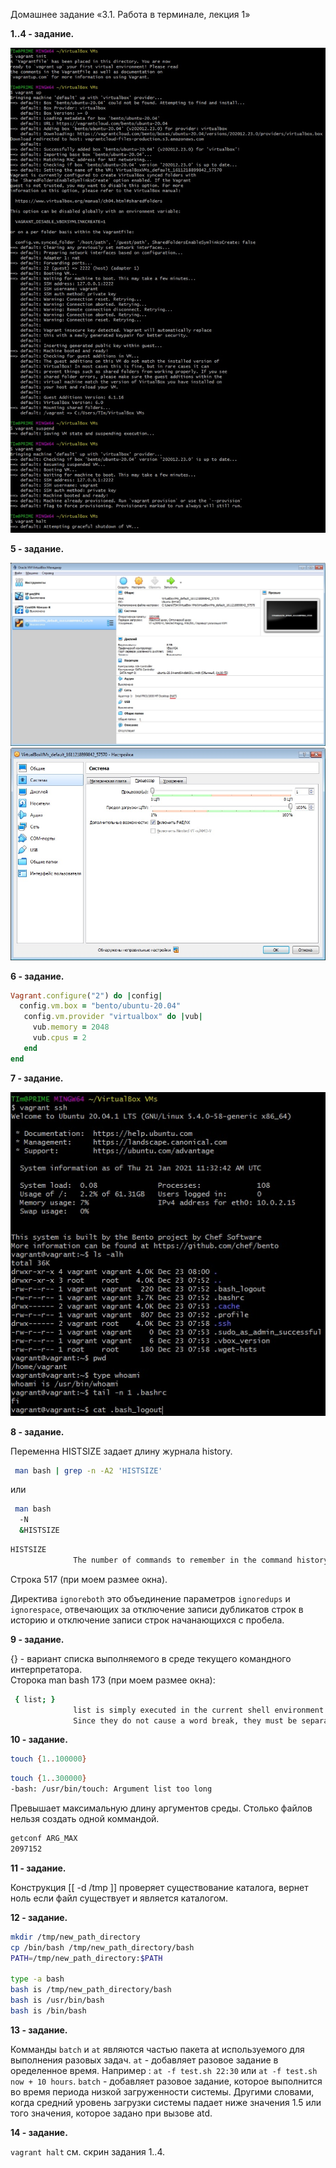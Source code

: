 Домашнее задание «3.1. Работа в терминале, лекция 1»

**1..4 - задание.**

![1..4](hw-03.1.1-4.jpg)


**5 - задание.**

![5](hw-03.1.5.jpg)
![5_2](hw-03.1.5_2.jpg)
  
  
**6 - задание.**

```ruby
Vagrant.configure("2") do |config|
  config.vm.box = "bento/ubuntu-20.04"
   config.vm.provider "virtualbox" do |vub|
     vub.memory = 2048
     vub.cpus = 2
   end
end 
```


**7 - задание.**    

![7](hw-03.1.7.jpg)


**8 - задание.**

Переменна HISTSIZE задает длину журнала history.

```bash
 man bash | grep -n -A2 'HISTSIZE'
```
или
```bash
 man bash
  -N
  &HISTSIZE
```

```bash
HISTSIZE
              The number of commands to remember in the command history (see HISTORY below).  If the value is 0, commands are not saved in the history list.  Numeric values less than zero result in every command being saved on the history list (there is no limit).  The shell sets the default value to 500 after reading any startup files.
```
Строка 517 (при моем размее окна).


Директива `ignoreboth` это объединение параметров `ignoredups` и `ignorespace`, отвечающих за отключение записи дубликатов строк в историю и отключение записи строк начанающихся с пробела.


**9 - задание.**

{} - вариант списка выполняемого в среде текущего командного интерпретатора.    
Сторока man bash 173 (при моем размее окна):    
```bash
 { list; }
              list is simply executed in the current shell environment.  list must be terminated with a newline or semicolon.  This is known as a group command.  The return status is the exit status of list.  Note that unlike the metacharacters ( and ), { and } are reserved words and must occur where a reserved word  is  permitted  to  be  recognized.
              Since they do not cause a word break, they must be separated from list by whitespace or another shell metacharacter.
```


**10 - задание.**
```bash
touch {1..100000}
```

```bash
touch {1..300000}
-bash: /usr/bin/touch: Argument list too long
```
Превышает максимальную длину аргументов среды. Столько файлов нельзя создать одной коммандой.    
```bash
getconf ARG_MAX
2097152
```


**11 - задание.**

Конструкция [[ -d /tmp ]] проверяет существование каталога, вернет ноль если файл существует и является каталогом.


**12 - задание.**

```bash
mkdir /tmp/new_path_directory
cp /bin/bash /tmp/new_path_directory/bash
PATH=/tmp/new_path_directory:$PATH

type -a bash
bash is /tmp/new_path_directory/bash
bash is /usr/bin/bash
bash is /bin/bash
```


**13 - задание.**

Комманды `batch` и `at` являются частью пакета at используемого для выполнения разовых задач.
`at` - добавляет разовое задание в оределенное время. Например : `at -f test.sh 22:30` или `at -f test.sh now + 10 hours`.
`batch` - добавляет разовое задание, которое выполнится во время периода низкой загруженности системы. Другими словами, когда средний уровень загрузки системы падает ниже значения 1.5 или того значения, которое задано при вызове atd.


**14 - задание.**

`vagrant halt` см. скрин задания 1..4.
